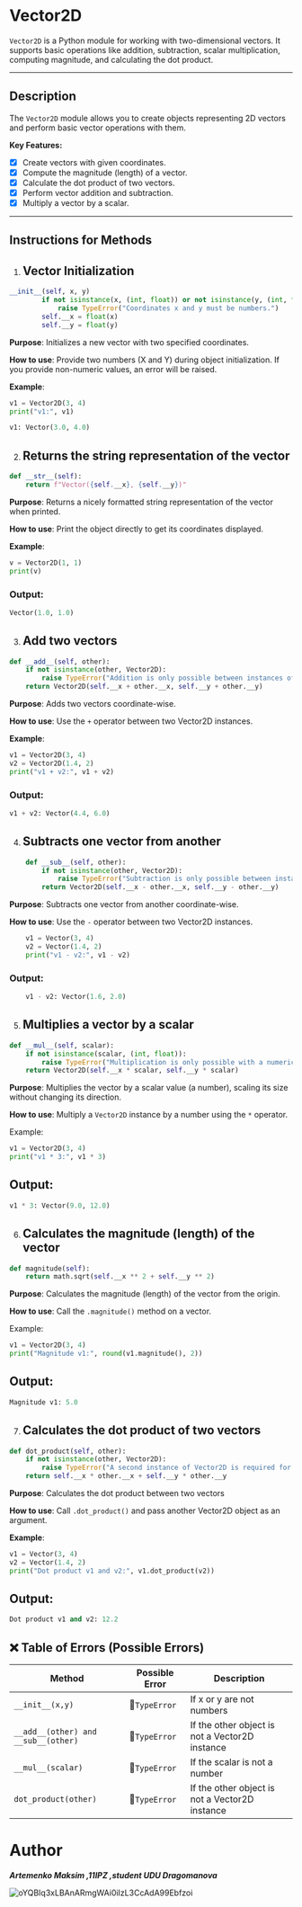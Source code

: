 # Vector2D 

`Vector2D` is a Python module for working with two-dimensional vectors. It supports basic operations like addition, subtraction, scalar multiplication, computing magnitude, and calculating the dot product.

---

##  Description

The `Vector2D` module allows you to create objects representing 2D vectors and perform basic vector operations with them.

**Key Features:**
- [X] Create vectors with given coordinates.
- [X] Compute the magnitude (length) of a vector.
- [X] Calculate the dot product of two vectors.
- [X] Perform vector addition and subtraction.
- [X] Multiply a vector by a scalar.

---

## Instructions for Methods
1. ## Vector Initialization
```py
__init__(self, x, y)
        if not isinstance(x, (int, float)) or not isinstance(y, (int, float)):
            raise TypeError("Coordinates x and y must be numbers.")
        self.__x = float(x)
        self.__y = float(y)
```
**Purpose**:
Initializes a new vector with two specified coordinates.

**How to use**:
Provide two numbers (X and Y) during object initialization.
If you provide non-numeric values, an error will be raised.

**Example**:
```py
v1 = Vector2D(3, 4)
print("v1:", v1)

v1: Vector(3.0, 4.0)
```

2. ## Returns the string representation of the vector
```py
def __str__(self):
    return f"Vector({self.__x}, {self.__y})"
```
**Purpose**:
Returns a nicely formatted string representation of the vector when printed.

**How to use**:
Print the object directly to get its coordinates displayed.

**Example**:
```py
v = Vector2D(1, 1)
print(v)
```
### Output:
```py
Vector(1.0, 1.0)
```

3. ## Add two vectors
```py
def __add__(self, other):
    if not isinstance(other, Vector2D):
        raise TypeError("Addition is only possible between instances of Vector2D.")
    return Vector2D(self.__x + other.__x, self.__y + other.__y)
```
**Purpose**:
Adds two vectors coordinate-wise.

**How to use**:
Use the ```+``` operator between two Vector2D instances.

**Example**:
```py
v1 = Vector2D(3, 4)
v2 = Vector2D(1.4, 2)
print("v1 + v2:", v1 + v2)
```
### Output:
```py
v1 + v2: Vector(4.4, 6.0)
```

4. ## Subtracts one vector from another
```py
    def __sub__(self, other):
        if not isinstance(other, Vector2D):
            raise TypeError("Subtraction is only possible between instances of Vector2D.")
        return Vector2D(self.__x - other.__x, self.__y - other.__y)
```
**Purpose**:
    Subtracts one vector from another coordinate-wise.

**How to use**:
Use the ```-``` operator between two Vector2D instances.
```py
    v1 = Vector(3, 4)
    v2 = Vector(1.4, 2)
    print("v1 - v2:", v1 - v2)
```
### Output:
```py
    v1 - v2: Vector(1.6, 2.0)
```
5. ## Multiplies a vector by a scalar
```py
def __mul__(self, scalar):
    if not isinstance(scalar, (int, float)):
        raise TypeError("Multiplication is only possible with a numeric value.")
    return Vector2D(self.__x * scalar, self.__y * scalar)
```
**Purpose**:
Multiplies the vector by a scalar value (a number), scaling its size without changing its direction.

**How to use**:
Multiply a ```Vector2D``` instance by a number using the ```*``` operator.

Example:
```py
v1 = Vector2D(3, 4)
print("v1 * 3:", v1 * 3)
```
## Output:
```py
v1 * 3: Vector(9.0, 12.0)
```

6. ## Calculates the magnitude (length) of the vector
```py
def magnitude(self):
    return math.sqrt(self.__x ** 2 + self.__y ** 2)
```
**Purpose**:
Calculates the magnitude (length) of the vector from the origin.

**How to use**:
Call the ```.magnitude()``` method on a vector.

Example:
```py
v1 = Vector2D(3, 4)
print("Magnitude v1:", round(v1.magnitude(), 2))
```
## Output:
```py
Magnitude v1: 5.0
```

7. ## Calculates the dot product of two vectors
```py
def dot_product(self, other):
    if not isinstance(other, Vector2D):
        raise TypeError("A second instance of Vector2D is required for computation.")
    return self.__x * other.__x + self.__y * other.__y
```
**Purpose**:
Calculates the dot product between two vectors 

**How to use**:
Call ```.dot_product()``` and pass another Vector2D object as an argument.

**Example**:
```py
v1 = Vector(3, 4)
v2 = Vector(1.4, 2)
print("Dot product v1 and v2:", v1.dot_product(v2))
```
## Output: 
```py
Dot product v1 and v2: 12.2
```

## :x: Table of Errors (Possible Errors)
| Method | Possible Error | Description |
| ------ | -------------- | ----------- |
|```__init__(x,y)```|:red_circle:```TypeError```| If x or y are not numbers |
|```__add__(other) and __sub__(other)```|:red_circle:```TypeError```|If the other object is not a Vector2D instance|
|```__mul__(scalar)```|:red_circle:```TypeError```|If the scalar is not a number|
|```dot_product(other)```|:red_circle:```TypeError```|If the other object is not a Vector2D instance|

# Author
***Artemenko Maksim ,11IPZ ,student UDU Dragomanova***


![oYQBIq3xLBAnARmgWAi0iIzL3CcAdA99Ebfzoi](https://github.com/user-attachments/assets/e2cc082f-8b0c-4b68-b0ec-8b366110aa43)

